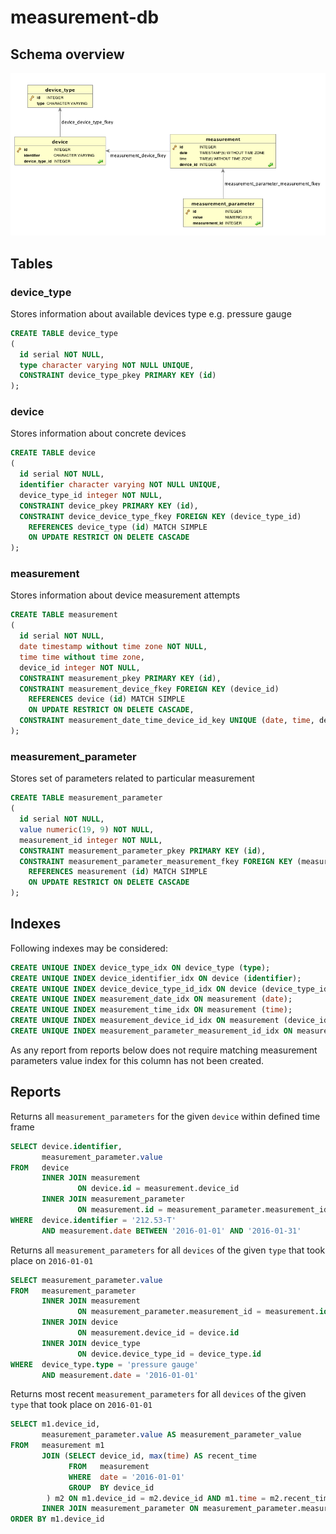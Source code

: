 # measurement-db

## Schema overview

![schema-overview](/schema-overview.png)

## Tables

### device_type

Stores information about available devices type e.g. pressure gauge

```sql
CREATE TABLE device_type
(
  id serial NOT NULL,
  type character varying NOT NULL UNIQUE,
  CONSTRAINT device_type_pkey PRIMARY KEY (id)
);
```

### device
Stores information about concrete devices

```sql
CREATE TABLE device
(
  id serial NOT NULL,
  identifier character varying NOT NULL UNIQUE,
  device_type_id integer NOT NULL,
  CONSTRAINT device_pkey PRIMARY KEY (id),
  CONSTRAINT device_device_type_fkey FOREIGN KEY (device_type_id)
    REFERENCES device_type (id) MATCH SIMPLE
    ON UPDATE RESTRICT ON DELETE CASCADE
);
```

### measurement

Stores information about device measurement attempts

```sql
CREATE TABLE measurement
(
  id serial NOT NULL,
  date timestamp without time zone NOT NULL,
  time time without time zone,
  device_id integer NOT NULL,
  CONSTRAINT measurement_pkey PRIMARY KEY (id),
  CONSTRAINT measurement_device_fkey FOREIGN KEY (device_id)
    REFERENCES device (id) MATCH SIMPLE
    ON UPDATE RESTRICT ON DELETE CASCADE,
  CONSTRAINT measurement_date_time_device_id_key UNIQUE (date, time, device_id)
);
```

### measurement_parameter

Stores set of parameters related to particular measurement

```sql
CREATE TABLE measurement_parameter
(
  id serial NOT NULL,
  value numeric(19, 9) NOT NULL,
  measurement_id integer NOT NULL,
  CONSTRAINT measurement_parameter_pkey PRIMARY KEY (id),
  CONSTRAINT measurement_parameter_measurement_fkey FOREIGN KEY (measurement_id)
    REFERENCES measurement (id) MATCH SIMPLE
    ON UPDATE RESTRICT ON DELETE CASCADE
);
```

## Indexes

Following indexes may be considered:

```sql
CREATE UNIQUE INDEX device_type_idx ON device_type (type);
CREATE UNIQUE INDEX device_identifier_idx ON device (identifier);
CREATE UNIQUE INDEX device_device_type_id_idx ON device (device_type_id);
CREATE UNIQUE INDEX measurement_date_idx ON measurement (date);
CREATE UNIQUE INDEX measurement_time_idx ON measurement (time);
CREATE UNIQUE INDEX measurement_device_id_idx ON measurement (device_id);
CREATE UNIQUE INDEX measurement_parameter_measurement_id_idx ON measurement_parameter (measurement_id);
```
As any report from reports below does not require matching measurement parameters value index for this column has not been created.

## Reports

Returns all `measurement_parameters` for the given `device` within defined time frame

```sql
SELECT device.identifier,
       measurement_parameter.value
FROM   device
       INNER JOIN measurement
               ON device.id = measurement.device_id
       INNER JOIN measurement_parameter
               ON measurement.id = measurement_parameter.measurement_id
WHERE  device.identifier = '212.53-T'
       AND measurement.date BETWEEN '2016-01-01' AND '2016-01-31'
```

Returns all `measurement_parameters` for all `devices` of the given `type` that took place on `2016-01-01`

```sql
SELECT measurement_parameter.value
FROM   measurement_parameter
       INNER JOIN measurement
               ON measurement_parameter.measurement_id = measurement.id
       INNER JOIN device
               ON measurement.device_id = device.id
       INNER JOIN device_type
               ON device.device_type_id = device_type.id
WHERE  device_type.type = 'pressure gauge'
       AND measurement.date = '2016-01-01'
```

Returns most recent `measurement_parameters` for all `devices` of the given `type` that took place on `2016-01-01`

```sql
SELECT m1.device_id,
       measurement_parameter.value AS measurement_parameter_value
FROM   measurement m1
       JOIN (SELECT device_id, max(time) AS recent_time
             FROM   measurement
             WHERE  date = '2016-01-01'
             GROUP  BY device_id
        ) m2 ON m1.device_id = m2.device_id AND m1.time = m2.recent_time
       INNER JOIN measurement_parameter ON measurement_parameter.measurement_id = m1.id
ORDER BY m1.device_id
```
